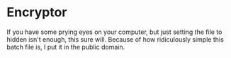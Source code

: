 # Encryptor
If you have some prying eyes on your computer, but just setting the file to hidden isn't enough, this sure will. 
Because of how ridiculously simple this batch file is, I put it in the public domain.
